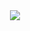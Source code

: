 <div align="center">
<img src="https://github.com/Israella/Kaggle_Projects/assets/89945563/ef85973b-5875-4260-9d37-902aeaca133d" />
</div>

